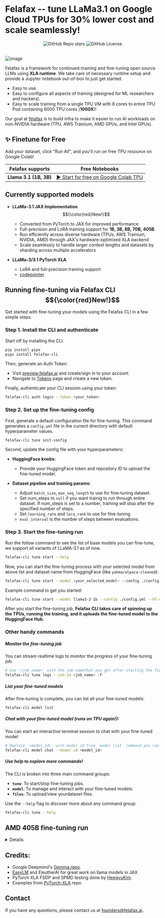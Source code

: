 # Felafax -- tune LLaMa3.1 on Google Cloud TPUs for 30% lower cost and scale seamlessly!
<div align="center">
    <div>
        <img alt="GitHub Repo stars" src="https://img.shields.io/github/stars/felafax/felafax?logo=github" />
        <img alt="GitHub License" src="https://img.shields.io/github/license/felafax/felafax"></img>
    </div>
    <br />
</div>
          
![image](./misc/assets/roadrunner.jpg)

Felafax is a framework for continued-training and fine-tuning open source LLMs using **XLA runtime**. We take care of necessary runtime setup and provide a Jupyter notebook out-of-box to just get started.
- Easy to use.
- Easy to configure all aspects of training (designed for ML researchers and hackers).
- Easy to scale training from a single TPU VM with 8 cores to entire TPU Pod containing 6000 TPU cores (**1000X**)!

Our goal at [felafax](https://felafax.ai) is to build infra to make it easier to run AI workloads on non-NVIDIA hardware (TPU, AWS Trainium, AMD GPUs, and Intel GPUs).

## ✨ Finetune for Free

Add your dataset, click "Run All", and you'll run on free TPU resource on Google Colab!

| Felafax supports | Free Notebooks |
|-------------------|-----------------|
| **Llama 3.1 (1B, 3B)** | [▶️ Start for free on Google Colab TPU](https://dub.sh/felafax-colab) |

## Currently supported models
- **LLaMa-3.1 JAX Implementation** $${\color{red}New!}$$	 
  - Converted from PyTorch to JAX for improved performance
  - Full-precision and LoRA training support for **1B, 3B, 8B, 70B, 405B**.
  - Run efficiently across diverse hardware (TPUs, AWS Trainium, NVIDIA, AMD) through JAX's hardware-optimized XLA backend
  - Scale seamlessly to handle larger context lengths and datasets by sharding across multiple accelerators

- **LLaMa-3/3.1 PyTorch XLA**
  - LoRA and full-precision training support
  - [codepointer](https://github.com/felafax/felafax/tree/main/~archive/llama3_pytorch_xla)

## Running fine-tuning via Felafax CLI $${\color{red}New!}$$	

Get started with fine-tuning your models using the Felafax CLI in a few simple steps.

### Step 1. Install the CLI and authenticate

Start off by installing the CLI.

```bash
pip install pipx
pipx install felafax-cli
```

Then, generate an Auth Token:

- Visit [preview.felafax.ai](https://preview.felafax.ai) and create/sign in to your account.
- Navigate to [Tokens](https://preview.felafax.ai/tokens) page and create a new token.

Finally, authenticate your CLI session using your token:

```bash
felafax-cli auth login --token <your_token>
```

### Step 2. Set up the fine-tuning config

First, generate a default configuration file for fine-tuning. This command generates a `config.yml` file in the current directory with default hyperparameter values.

```bash
felafax-cli tune init-config
```

Second, update the config file with your hyperparameters:

- **HuggingFace knobs:**

  - Provide your HuggingFace token and repository ID to upload the fine-tuned model.

- **Dataset pipeline and training params:**
  - Adjust `batch_size`, `max_seq_length` to use for fine-tuning dataset.
  - Set num_steps to `null` if you want trainig to run through entire dataset. If num_steps is set to a number, training will stop after the specified number of steps.
  - Set `learning_rate` and `lora_rank` to use for fine-tuning.
  - `eval_interval` is the number of steps between evaluations.

### Step 3. Start the fine-tuning run

Run the follow command to see the list of base models you can fine-tune, we support all variants of LLaMA-3.1 as of now.

```bash
felafax-cli tune start --help
```

Now, you can start the fine-tuning process with your selected model from above list and dataset name from HuggingFace (like `yahma/alpaca-cleaned`):

```bash
felafax-cli tune start --model <your_selected_model> --config ./config.yml --hf-dataset-id <your_hf_dataset_name>
```

Example command to get you started:

```bash
felafax-cli tune start --model llama3-2-1b --config ./config.yml --hf-dataset-id yahma/alpaca-cleaned
```

After you start the fine-tuning job, **Felafax CLI takes care of spinning up the TPUs, running the training, and it uploads the fine-tuned model to the HuggingFace Hub.**

### Other handy commands

##### Monitor the fine-tuning job
You can stream realtime logs to monitor the progress of your fine-tuning job:

```bash
# Use `<job_name>` with the job namethat you get after starting the fine-tuning.
felafax-cli tune logs --job-id <job_name> -f
```

##### List your fine-tuned models
After fine-tuning is complete, you can list all your fine-tuned models:

```bash
felafax-cli model list
```

##### Chat with your fine-tuned model (runs on TPU again!):

You can start an interactive terminal session to chat with your fine-tuned model:

```bash
# Replace `<model_id>` with model id from `model list` command you ran above.
felafax-cli model chat --model-id <model_id>
```

##### Use help to explore more commands!

The CLI is broken into three main command groups:
- **`tune`**: To start/stop fine-tuning jobs.
- **`model`**: To manage and interact with your fine-tuned models.
- **`files`**: To upload/view yourdataset files.

Use the `--help` flag to discover more about any command group:
```bash
felafax-cli tune --help
```

## AMD 405B fine-tuning run
<details>

We recently fine-tuned the llama3.1 405B model on 8xAMD MI300x GPUs using JAX instead of PyTorch. JAX's advanced sharding APIs allowed us to achieve great performance. Check out our [blog post](https://dub.sh/felafax-amd-blog) to learn about the setup and the sharding tricks we used.

We did LoRA fine-tuning with all model weights and lora parameters in bfloat16 precision, and with LoRA rank of 8 and LoRA alpha of 16:
- **Model Size:** The LLaMA model weights occupy around 800GB of VRAM.
- **LoRA Weights + Optimizer State:** Approximately 400GB of VRAM.
- **Total VRAM Usage:** 77% of the total VRAM, around 1200GB.
- **Constraints:** Due to the large size of the 405B model, there was limited space for batch size and sequence length. The batch size used was 16 and the sequence length was 64.
- **Training Speed:** ~35 tokens/second
- **Memory Efficiency:** Consistently around 70%
- **Scaling:** With JAX, scaling was near-linear across 8 GPUs.

The GPU utilization and VRAM utilization graphs can be found below. However, we still need to calculate the Model FLOPs Utilization (MFU).
Note: We couldn't run the JIT-compiled version of the 405B model due to infrastructure and VRAM constraints (we need to investigate this further). The entire training run was executed in JAX eager mode, so there is significant potential for performance improvements.

- GPU utilization:
  ![image](./misc/assets/amd_405B_run_sep22/gpu_utilization.png)
- VRAM  utilization:
  ![image](./misc/assets/amd_405B_run_sep22/vram_utilization.png)
- rocm-smi data can be found [here](./misc/assets/amd_405b_run_sep22/rocm_smi_cleaned_405b_batchsize16_seqlen64.csv).
</details>

## Credits:
- Google Deepmind's [Gemma repo](https://github.com/google-deepmind/gemma).
- [EasyLM](https://github.com/young-geng/EasyLM) and EleutherAI for great work on llama models in JAX
- PyTorch XLA FSDP and SPMD testing done by [HeegyuKim](https://github.com/HeegyuKim/torch-xla-SPMD).
- Examples from [PyTorch-XLA](https://github.com/pytorch/xla/) repo.

## Contact
If you have any questions, please contact us at founders@felafax.ai.
